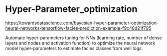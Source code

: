 # Hyper-Parameter_optimization
https://towardsdatascience.com/bayesian-hyper-parameter-optimization-neural-networks-tensorflow-facies-prediction-example-f9c48d21f795

Automate hyper-parameters tuning for NNs (learning rate, number of dense layers and nodes and activation function) 
to optimize the neural network model hyper-parameters to estimate facies classes from well logs.

